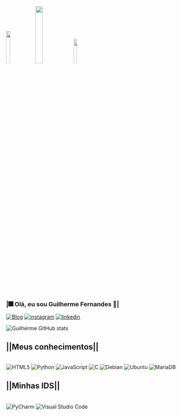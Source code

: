 <div style="display:inline_block">
    <img src="https://media.giphy.com/media/6d7r0dwU2J91guI7x2/giphy.gif" width="15%">
    <img src="https://media.giphy.com/media/kfLmhfyWB24KrWbLda/giphy.gif" width="20%">
    <img src="https://media.giphy.com/media/kG3xqoIurWvSl9KYyc/giphy.gif" width="13%">
</div>

### <b>|🎆 Olá, eu sou Guilherme Fernandes 🎇|</b>
[![Blog](https://img.shields.io/website?label=Meucurriculo.com&style=for-the-badge&url=https://sujeitoprogramador.com)](https://ceub.zoser.works/index.php/curriculo/)
[![instagram](https://img.shields.io/badge/Instagram-FFFFFF?style=for-the-badge&logo=instagram&logoColor=black)](https://www.instagram.com/guilhermehzf/)
[![linkedin](https://img.shields.io/badge/LinkedIn-FFFFFF?style=for-the-badge&logo=linkedin&logoColor=black)](https://www.linkedin.com/in/guilherme-henrique-fernandes-3593b5244/)

![Guilherme GitHub stats](https://github-readme-stats.vercel.app/api?username=Guilhermehzf&show_icons=true&theme=swift)

## <b>||Meus conhecimentos||</b>

<div style="display: inline_block; vertical-align: middle;"><br/>
  <img alt="HTML5" src="https://img.shields.io/badge/HTML5-FFFFFF?style=for-the-badge&logo=html5&logoColor=black"/>
  <img alt="Python" src="https://img.shields.io/badge/Python-FFFFFF?style=for-the-badge&logo=python&logoColor=black"/>
  <img alt="JavaScript" src="https://img.shields.io/badge/JavaScript-FFFFFF?style=for-the-badge&logo=javascript&logoColor=black"/>
  <img alt="C" src="https://img.shields.io/badge/C-FFFFFF?style=for-the-badge&logo=c&logoColor=black"/>
  <img alt="Debian" src="https://img.shields.io/badge/Debian-FFFFFF?style=for-the-badge&logo=debian&logoColor=black"/>
  <img alt="Ubuntu" src="https://img.shields.io/badge/Ubuntu-FFFFFF?style=for-the-badge&logo=ubuntu&logoColor=black"/>
  <img alt="MariaDB" src="https://img.shields.io/badge/MariaDB-FFFFFF?style=for-the-badge&logo=mariadb&logoColor=black"/>
</div>

## <b>||Minhas IDS||</b>
<div style="display: inline_block"><br/>
  <img align="center" alt="PyCharm" src="https://img.shields.io/badge/PyCharm-FFFFFF.svg?&style=for-the-badge&logo=PyCharm&logoColor=black"/>
  <img align="center" alt="Visual Studio Code" src="https://img.shields.io/badge/Visual_Studio_Code-FFFFFF?style=for-the-badge&logo=visual%20studio%20code&logoColor=black">
</div>
